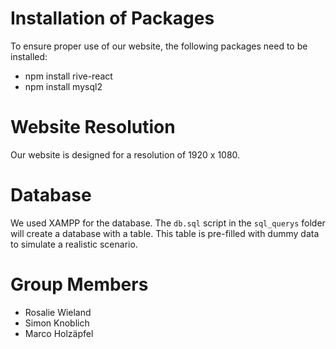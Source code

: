 # Installation of Packages

To ensure proper use of our website, the following packages need to be installed:

- npm install rive-react
- npm install mysql2

# Website Resolution

Our website is designed for a resolution of 1920 x 1080.

# Database

We used XAMPP for the database. The `db.sql` script in the `sql_querys` folder will create a database with a table. This table is pre-filled with dummy data to simulate a realistic scenario.

# Group Members

- Rosalie Wieland
- Simon Knoblich
- Marco Holzäpfel
